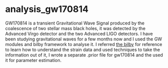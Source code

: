 # analysis_gw170814
GW170814 is a transient Gravitational Wave Signal produced by the coalescence of two stellar mass black holes, it was detected by the Advanced Virgo detector and the two Advanced LIGO detectors. I have been studying gravitational waves for a few months now and I used the GW modules and bilby framework to analyse it.
I referred [the bilby](https://lscsoft.docs.ligo.org/bilby/) for reference to learn how to understand the strain data and used techniques to take the information out of it, I wrote a separate .prior file for gw170814 and the used it for parameter estimation.
